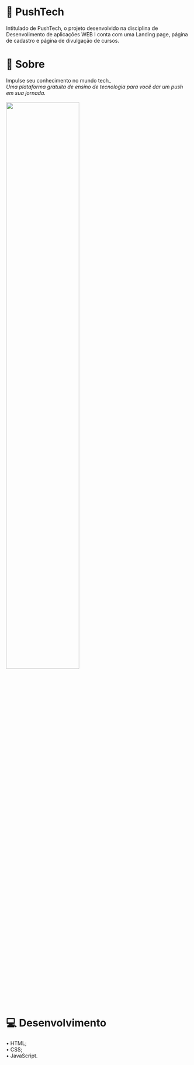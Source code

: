 # 🚀 PushTech 

Intitulado de PushTech, o projeto desenvolvido na disciplina de Desenvolimento de aplicações WEB I conta com uma Landing page, página de cadastro e página de divulgação de cursos.

# 📍 Sobre
Impulse seu conhecimento no mundo tech_
<br>
<i>Uma plataforma gratuita de ensino de tecnologia para você dar um push em sua jornada.</i>
<br><br>
<img width=63% src="./Imagens/apresentation.gif" >

# 💻 Desenvolvimento

• HTML;
<br>
• CSS;
<br>
• JavaScript.
